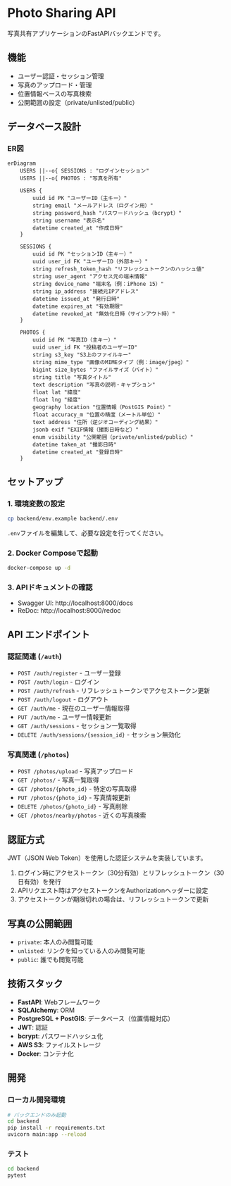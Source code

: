 # Photo Sharing API

写真共有アプリケーションのFastAPIバックエンドです。

## 機能

- ユーザー認証・セッション管理
- 写真のアップロード・管理
- 位置情報ベースの写真検索
- 公開範囲の設定（private/unlisted/public）

## データベース設計

### ER図

```
erDiagram
    USERS ||--o{ SESSIONS : "ログインセッション"
    USERS ||--o{ PHOTOS : "写真を所有"

    USERS {
        uuid id PK "ユーザーID（主キー）"
        string email "メールアドレス（ログイン用）"
        string password_hash "パスワードハッシュ（bcrypt）"
        string username "表示名"
        datetime created_at "作成日時"
    }

    SESSIONS {
        uuid id PK "セッションID（主キー）"
        uuid user_id FK "ユーザーID（外部キー）"
        string refresh_token_hash "リフレッシュトークンのハッシュ値"
        string user_agent "アクセス元の端末情報"
        string device_name "端末名（例：iPhone 15）"
        string ip_address "接続元IPアドレス"
        datetime issued_at "発行日時"
        datetime expires_at "有効期限"
        datetime revoked_at "無効化日時（サインアウト時）"
    }

    PHOTOS {
        uuid id PK "写真ID（主キー）"
        uuid user_id FK "投稿者のユーザーID"
        string s3_key "S3上のファイルキー"
        string mime_type "画像のMIMEタイプ（例：image/jpeg）"
        bigint size_bytes "ファイルサイズ（バイト）"
        string title "写真タイトル"
        text description "写真の説明・キャプション"
        float lat "緯度"
        float lng "経度"
        geography location "位置情報（PostGIS Point）"
        float accuracy_m "位置の精度（メートル単位）"
        text address "住所（逆ジオコーディング結果）"
        jsonb exif "EXIF情報（撮影日時など）"
        enum visibility "公開範囲（private/unlisted/public）"
        datetime taken_at "撮影日時"
        datetime created_at "登録日時"
    }
```

## セットアップ

### 1. 環境変数の設定

```bash
cp backend/env.example backend/.env
```

`.env`ファイルを編集して、必要な設定を行ってください。

### 2. Docker Composeで起動

```bash
docker-compose up -d
```

### 3. APIドキュメントの確認

- Swagger UI: http://localhost:8000/docs
- ReDoc: http://localhost:8000/redoc

## API エンドポイント

### 認証関連 (`/auth`)

- `POST /auth/register` - ユーザー登録
- `POST /auth/login` - ログイン
- `POST /auth/refresh` - リフレッシュトークンでアクセストークン更新
- `POST /auth/logout` - ログアウト
- `GET /auth/me` - 現在のユーザー情報取得
- `PUT /auth/me` - ユーザー情報更新
- `GET /auth/sessions` - セッション一覧取得
- `DELETE /auth/sessions/{session_id}` - セッション無効化

### 写真関連 (`/photos`)

- `POST /photos/upload` - 写真アップロード
- `GET /photos/` - 写真一覧取得
- `GET /photos/{photo_id}` - 特定の写真取得
- `PUT /photos/{photo_id}` - 写真情報更新
- `DELETE /photos/{photo_id}` - 写真削除
- `GET /photos/nearby/photos` - 近くの写真検索

## 認証方式

JWT（JSON Web Token）を使用した認証システムを実装しています。

1. ログイン時にアクセストークン（30分有効）とリフレッシュトークン（30日有効）を発行
2. APIリクエスト時はアクセストークンをAuthorizationヘッダーに設定
3. アクセストークンが期限切れの場合は、リフレッシュトークンで更新

## 写真の公開範囲

- `private`: 本人のみ閲覧可能
- `unlisted`: リンクを知っている人のみ閲覧可能
- `public`: 誰でも閲覧可能

## 技術スタック

- **FastAPI**: Webフレームワーク
- **SQLAlchemy**: ORM
- **PostgreSQL + PostGIS**: データベース（位置情報対応）
- **JWT**: 認証
- **bcrypt**: パスワードハッシュ化
- **AWS S3**: ファイルストレージ
- **Docker**: コンテナ化

## 開発

### ローカル開発環境

```bash
# バックエンドのみ起動
cd backend
pip install -r requirements.txt
uvicorn main:app --reload
```

### テスト

```bash
cd backend
pytest
```

